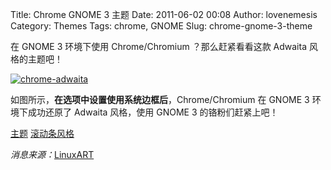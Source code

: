 Title: Chrome GNOME 3 主题
Date: 2011-06-02 00:08
Author: lovenemesis
Category: Themes
Tags: chrome, GNOME
Slug: chrome-gnome-3-theme

在 GNOME 3 环境下使用 Chrome/Chromium ？那么赶紧看看这款 Adwaita
风格的主题吧！

[![](http://linuxtoy.org/img/2011/06/chrome-adwaita.png "chrome-adwaita")](http://linuxtoy.org/img/2011/06/chrome-adwaita.png)

如图所示，**在选项中设置使用系统边框后**，Chrome/Chromium 在 GNOME 3
环境下成功还原了 Adwaita 风格，使用 GNOME 3 的铬粉们赶紧上吧！

[主题](https://chrome.google.com/webstore/detail/oojbknijfmdmidgcgchmojbildmbdamm)
[滚动条风格](https://chrome.google.com/webstore/detail/bkgmaggeefkcgmhmgiadbhgdoeiajccd)

*消息来源：*[LinuxART](http://linuxart.com/log/archives/2011/05/31/adwaita-gnome-3-theme-for-chrome/)
